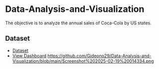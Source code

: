 # Data-Analysis-and-Visualization
The objective is to analyze the annual sales of Coca-Cola by US states. 

## Dataset 

- <a href = "https://github.com/Gideono29/Data-Analysis-and-Visualization/blob/main/Power%20BI%20Dataset%20vF.xlsx">Dataset</a>
- <a href = "https://github.com/Gideono29/Data-Analysis-and-Visualization/blob/main/Screenshot%202025-02-19%20014334.png">View Dashboard</a>
https://github.com/Gideono29/Data-Analysis-and-Visualization/blob/main/Screenshot%202025-02-19%20014334.png
